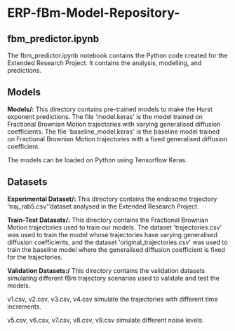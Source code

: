 # ERP-fBm-Model-Repository-

## fbm_predictor.ipynb

The fbm_predictor.ipynb notebook contains the Python code created for the Extended Research Project. It contains the analysis, modelling, and predictions.

## Models

**Models/:** This directory contains pre-trained models to make the Hurst exponent predictions. The file 'model.keras' is the model trained on Fractional Brownian Motion trajectories with varying generalised diffusion coefficients. The file 'baseline_model.keras' is the baseline model trained on Fractional Brownian Motion trajectories with a fixed generalised diffusion coefficient.

The models can be loaded on Python using Tensorflow Keras.

## Datasets

**Experimental Dataset/:** This directory contains the endosome trajectory 'traj_rab5.csv''dataset analysed in the Extended Research Project.

**Train-Test Datassts/:** This directory contains the Fractional Brownian Motion trajectories used to train our models. The dataset 'trajectories.csv' was used to train the model whose trajectories have varying generalised diffusion coefficients, and the dataset 'original_trajectories.csv' was used to train the baseline model where the generalised diffusion coefficient is fixed for the trajectories.

**Validation Datasets:/** This directory contains the validation datasets simulating different fBm trajectory scenarios used to validate and test the models.

v1.csv, v2.csv, v3.csv, v4.csv simulate the trajectories with different time increments.

v5.csv, v6.csv, v7.csv, v8.csv, v9.csv simulate different noise levels.
